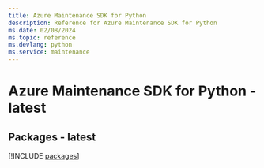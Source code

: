 ```yaml
---
title: Azure Maintenance SDK for Python
description: Reference for Azure Maintenance SDK for Python
ms.date: 02/08/2024
ms.topic: reference
ms.devlang: python
ms.service: maintenance
---
```

# Azure Maintenance SDK for Python - latest
## Packages - latest
[!INCLUDE [packages](maintenance-index.md)]
